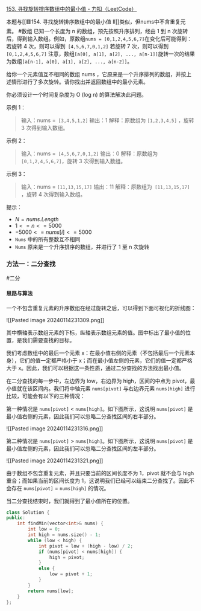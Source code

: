 [153. 寻找旋转排序数组中的最小值 - 力扣（LeetCode）](https://leetcode.cn/problems/find-minimum-in-rotated-sorted-array/solutions/698479/xun-zhao-xuan-zhuan-pai-xu-shu-zu-zhong-5irwp/)

本题与[[🟥154. 寻找旋转排序数组中的最小值 II]]类似，但nums中不含重复元素。
#数组 
已知一个长度为 n 的数组，预先按照升序排列，经由 1 到 n 次旋转后，得到输入数组。例如，原数组` nums = [0,1,2,4,5,6,7] `在变化后可能得到：
若旋转 4 次，则可以得到` [4,5,6,7,0,1,2]`
若旋转 7 次，则可以得到` [0,1,2,4,5,6,7]`
注意，数组` [a[0], a[1], a[2], ..., a[n-1]] `旋转一次的结果为数组` [a[n-1], a[0], a[1], a[2], ..., a[n-2]] `。

给你一个元素值互不相同的数组 nums ，它原来是一个升序排列的数组，并按上述情形进行了多次旋转。请你找出并返回数组中的最小元素。

你必须设计一个时间复杂度为 O (log n) 的算法解决此问题。

示例 1：
> 输入：nums =` [3,4,5,1,2]`
> 输出：1
> 解释：原数组为 `[1,2,3,4,5]` ，旋转 3 次得到输入数组。

示例 2：
> 输入：nums =` [4,5,6,7,0,1,2]`
> 输出：0
> 解释：原数组为` [0,1,2,4,5,6,7] `，旋转 3 次得到输入数组。

示例 3：
> 输入：nums = `[11,13,15,17]`
> 输出：11
> 解释：原数组为` [11,13,15,17]` ，旋转 4 次得到输入数组。

提示：
- $N = nums. Length$
- $1 <= n <= 5000$
- $-5000 <= nums[i] <= 5000$
- `Nums` 中的所有整数互不相同
- `Nums` 原来是一个升序排序的数组，并进行了 1 至 n 次旋转

### 方法一：二分查找
#二分 
#### 思路与算法

一个不包含重复元素的升序数组在经过旋转之后，可以得到下面可视化的折线图：

![[Pasted image 20240114231309.png]]

其中横轴表示数组元素的下标，纵轴表示数组元素的值。图中标出了最小值的位置，是我们需要查找的目标。

我们考虑数组中的最后一个元素 x：在最小值右侧的元素（不包括最后一个元素本身），它们的值一定都严格小于 x；而在最小值左侧的元素，它们的值一定都严格大于 x。因此，我们可以根据这一条性质，通过二分查找的方法找出最小值。

在二分查找的每一步中，左边界为 low，右边界为 high，区间的中点为 pivot，最小值就在该区间内。我们将中轴元素 `nums[pivot]` 与右边界元素 `nums[high]` 进行比较，可能会有以下的三种情况：

第一种情况是 `nums[pivot]` < `nums[high]`。如下图所示，这说明 `nums[pivot]` 是最小值右侧的元素，因此我们可以忽略二分查找区间的右半部分。

![[Pasted image 20240114231316.png]]

第二种情况是 `nums[pivot]` > `nums[high]`。如下图所示，这说明 `nums[pivot]` 是最小值左侧的元素，因此我们可以忽略二分查找区间的左半部分。

![[Pasted image 20240114231321.png]]

由于数组不包含重复元素，并且只要当前的区间长度不为 1，pivot 就不会与 high 重合；而如果当前的区间长度为 1，这说明我们已经可以结束二分查找了。因此不会存在 `nums[pivot]` = `nums[high]` 的情况。

当二分查找结束时，我们就得到了最小值所在的位置。
```cpp
class Solution {
public:
    int findMin(vector<int>& nums) {
        int low = 0;
        int high = nums.size() - 1;
        while (low < high) {
            int pivot = low + (high - low) / 2;
            if (nums[pivot] < nums[high]) {
                high = pivot;
            }
            else {
                low = pivot + 1;
            }
        }
        return nums[low];
    }
};
```